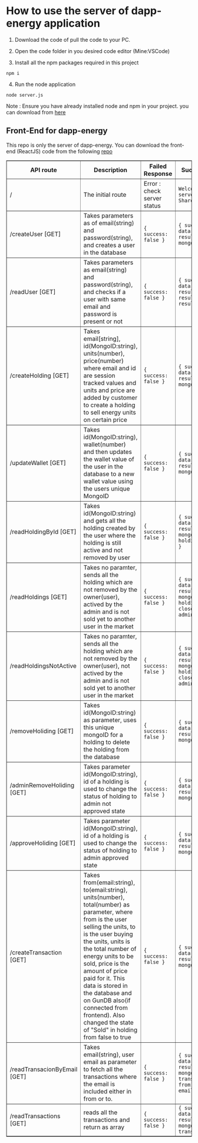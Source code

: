 # How to use the server of dapp-energy application

1) Download the code of pull the code to your PC.

2) Open the code folder in you desired code editor (Mine:VSCode)

3) Install all the npm packages required in this project

`npm i`

4) Run the node application

`node server.js`

Note : Ensure you have already installed node and npm in your project. you can download from [here](https://nodejs.org/en/download/)

## Front-End for dapp-energy
This repo is only the server of dapp-energy. You can download the front-end (ReactJS) code from the following [repo](https://github.com/HARSH-KUMAR10/dapp-energy-client)


<table border='1' cellspacing='0' cellpadding='10'>

<tr>
<th>API route</th>
<th>Description</th>
<th>Failed Response</th>
<th>Success Response</th>
</tr>

<tr>
<td>/</td>
<td>The initial route</td>
<td>Error : check server status</td>
<td><code>Welcome to the server of Energy Share</code></td>
</tr>

<tr>
<td>/createUser [GET]</td>
<td>Takes parameters as of email(string) and password(string), and creates a user in the database</td>
<td><code>{ success: false }</code></td>
<td><code>{ success: true, data: result(response from mongo)} }</code></td>
</tr>

<tr>
<td>/readUser [GET]</td>
<td>Takes parameters as email(string) and password(string), and checks if a user with same email and password is present or not</td>
<td><code>{ success: false }</code></td>
<td><code>{ success: true, data: {id: result._id,email: result.Email,wallet: result.Wallet} }</code></td>
</tr>


<tr>
<td>/createHolding [GET]</td>
<td>Takes email[string], id(MongoID:string), units(number), price(number) where email and id are session tracked values and units and price are added by customer to create a holding to sell energy units on certain price</td>
<td><code>{ success: false }</code></td>
<td><code>{ success: true, data: result(response from mongo) }</code></td>
</tr>

<tr>
<td>/updateWallet [GET]</td>
<td>Takes id(MongoID:string), wallet(number) and then updates the wallet value of the user in the database to a new wallet value using the users unique MongoID</td>
<td><code>{ success: false }</code></td>
<td><code>{ success: true, data: result(response from mongo) }</code></td>
</tr>


<tr>
<td>/readHoldingById [GET]</td>
<td>Takes id(MongoID:string) and gets all the holding created by the user where the holding is still active and not removed by user</td>
<td><code>{ success: false }</code></td>
<td><code>{ success: true, data: result(response from mongo [all the holding of the id]) }</code></td>
</tr>

<tr>
<td>/readHoldings [GET]</td>
<td>Takes no paramter, sends all the holding which are not removed by the owner(user), actived by the admin and is not sold yet to another user in the market</td>
<td><code>{ success: false }</code></td>
<td><code>{ success: true, data: result(response from mongo [all the holding(not closed,sold and are admin activated)]) }</code></td>
</tr>

<tr>
<td>/readHoldingsNotActive</td>
<td>Takes no paramter, sends all the holding which are not removed by the owner(user), not actived by the admin and is not sold yet to another user in the market</td>
<td><code>{ success: false }</code></td>
<td><code>{ success: true, data: result(response from mongo [all the holding(not closed,sold and are admin activated)]) }</code></td>
</tr>

<tr>
<td>/removeHoliding [GET]</td>
<td>Takes id(MongoID:string) as parameter, uses this unique mongoID for a holding to delete the holding from the database</td>
<td><code>{ success: false }</code></td>
<td><code>{ success: true, data: result(response from mongo) }</code></td>
</tr>

<tr>
<td>/adminRemoveHoliding [GET]</td>
<td>Takes parameter id(MongoID:string), id of a holding is used to change the status of holding to admin not approved state</td>
<td><code>{ success: false }</code></td>
<td><code>{ success: true, data: result(response from mongo) }</code></td>
</tr>

<tr>
<td>/approveHoliding [GET]</td>
<td>Takes parameter id(MongoID:string), id of a holding is used to change the status of holding to admin approved state</td>
<td><code>{ success: false }</code></td>
<td><code>{ success: true, data: result(response from mongo) }</code></td>
</tr>

<tr>
<td>/createTransaction [GET]</td>
<td>Takes from(email:string), to(email:string), units(number), total(number) as parameter, where from is the user selling the units, to is the user buying the units, units is the total number of energy units to be sold, price is the amount of price paid for it. This data is stored in the database and on GunDB also(if connected from frontend). Also changed the state of "Sold" in holding from false to true</td>
<td><code>{ success: false }</code></td>
<td><code>{ success: true, data: result(response from mongo) }</code></td>
</tr>

<tr>
<td>/readTransacionByEmail [GET]</td>
<td>Takes email(string), user email as parameter to fetch all the transactions where the email is included either in from or to.</td>
<td><code>{ success: false }</code></td>
<td><code>{ success: true, data: result(response from mongo [all the transaction with from or to as email]) }</code></td>
</tr>

<tr>
<td>/readTransactions [GET]</td>
<td>reads all the transactions and return as array</td>
<td><code>{ success: false }</code></td>
<td><code>{ success: true, data: result(response from mongo [all the transactions]) }</code></td>
</tr>


</table>